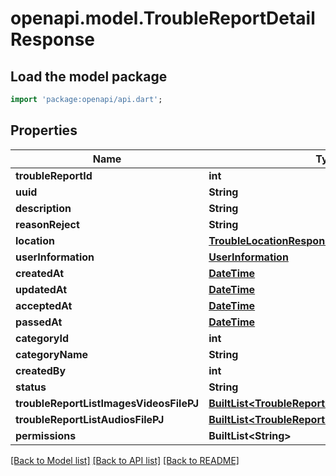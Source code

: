 # openapi.model.TroubleReportDetailResponse

## Load the model package
```dart
import 'package:openapi/api.dart';
```

## Properties
Name | Type | Description | Notes
------------ | ------------- | ------------- | -------------
**troubleReportId** | **int** |  | [optional] 
**uuid** | **String** |  | [optional] 
**description** | **String** |  | [optional] 
**reasonReject** | **String** |  | [optional] 
**location** | [**TroubleLocationResponse**](TroubleLocationResponse.md) |  | [optional] 
**userInformation** | [**UserInformation**](UserInformation.md) |  | [optional] 
**createdAt** | [**DateTime**](DateTime.md) |  | [optional] 
**updatedAt** | [**DateTime**](DateTime.md) |  | [optional] 
**acceptedAt** | [**DateTime**](DateTime.md) |  | [optional] 
**passedAt** | [**DateTime**](DateTime.md) |  | [optional] 
**categoryId** | **int** |  | [optional] 
**categoryName** | **String** |  | [optional] 
**createdBy** | **int** |  | [optional] 
**status** | **String** |  | [optional] 
**troubleReportListImagesVideosFilePJ** | [**BuiltList&lt;TroubleReportListImagesVideosFilePJ&gt;**](TroubleReportListImagesVideosFilePJ.md) |  | [optional] 
**troubleReportListAudiosFilePJ** | [**BuiltList&lt;TroubleReportListAudiosFilePJ&gt;**](TroubleReportListAudiosFilePJ.md) |  | [optional] 
**permissions** | **BuiltList&lt;String&gt;** |  | [optional] 

[[Back to Model list]](../README.md#documentation-for-models) [[Back to API list]](../README.md#documentation-for-api-endpoints) [[Back to README]](../README.md)


